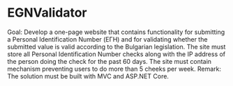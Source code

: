 # EGNValidator
Goal: Develop a one-page website that contains functionality for submitting a 
Personal Identification Number (ЕГН) and for validating whether the submitted value 
is valid according to the Bulgarian legislation. The site must store all Personal 
Identification Number checks along with the IP address of the person doing the 
check for the past 60 days. The site must contain mechanism preventing users to do more 
than 5 cheeks per week. Remark: The solution must be built with MVC and ASP.NET Core.
